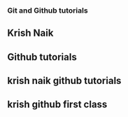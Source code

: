 ### Git and Github tutorials
## Krish Naik
## Github tutorials
## krish naik github tutorials
## krish github first class